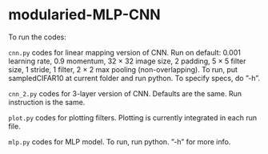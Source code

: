 # modularied-MLP-CNN
To run the codes:

`cnn.py` codes for linear mapping version of CNN.
         Run on default: 0.001 learning rate, 0.9 momentum, 32 × 32 image size,
         2 padding, 5 × 5 filter size, 1 stride, 1 filter, 2 × 2 max pooling
         (non-overlapping).
         To run, put sampledCIFAR10 at current folder and run python.
         To specify specs, do ”-h”.

`cnn_2.py` codes for 3-layer version of CNN.
        Defaults are the same. Run instruction is the same.

`plot.py` codes for plotting filters.
        Plotting is currently integrated in each run file.

`mlp.py` codes for MLP model.
         To run, run python. ”-h” for more info.
